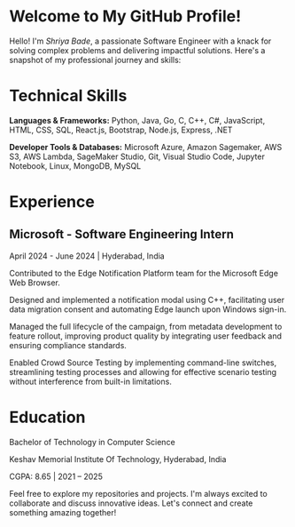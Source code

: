 # Welcome to My GitHub Profile!
Hello! I'm *Shriya Bade*, a passionate Software Engineer with a knack for solving complex problems and delivering impactful solutions. Here's a snapshot of my professional journey and skills:

# Technical Skills
**Languages & Frameworks:** Python, Java, Go, C, C++, C#, JavaScript, HTML, CSS, SQL, React.js, Bootstrap, Node.js, Express, .NET

**Developer Tools & Databases:** Microsoft Azure, Amazon Sagemaker, AWS S3, AWS Lambda, SageMaker Studio, Git, Visual Studio Code, Jupyter Notebook, Linux, MongoDB, MySQL
# Experience
## Microsoft - Software Engineering Intern
April 2024 - June 2024 | Hyderabad, India

Contributed to the Edge Notification Platform team for the Microsoft Edge Web Browser.

Designed and implemented a notification modal using C++, facilitating user data migration consent and automating Edge launch upon Windows sign-in.

Managed the full lifecycle of the campaign, from metadata development to feature rollout, improving product quality by integrating user feedback and ensuring compliance standards.

Enabled Crowd Source Testing by implementing command-line switches, streamlining testing processes and allowing for effective scenario testing without interference from built-in limitations.

# Education
Bachelor of Technology in Computer Science

Keshav Memorial Institute Of Technology, Hyderabad, India

CGPA: 8.65 | 2021 – 2025

Feel free to explore my repositories and projects. I'm always excited to collaborate and discuss innovative ideas. Let's connect and create something amazing together!
